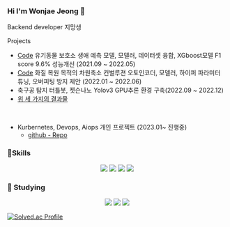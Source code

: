 ### Hi I'm Wonjae Jeong 👋
Backend developer 지망생

Projects
- [Code](https://github.com/wonjae124/Capston/blob/colab/220531_big_austin_animaldataset_classifier_dog_cat_capston_ipynb%EC%9D%98_%EC%82%AC%EB%B3%B8%EC%9D%98_%EC%82%AC%EB%B3%B8.ipynb) 유기동물 보호소 생애 예측 모델, 모델러, 데이터셋 융합, XGboost모델 F1 score 9.6% 성능개선 (2021.09 ~ 2022.05) 
- [Code](https://github.com/wonjae124/2021_Lab_project/blob/main/220524MSE_압축오토인코더.ipynb) 화질 복원 목적의 차원축소 컨벌루젼 오토인코더, 모델러, 하이퍼 파라미터 튜닝, 오버피팅 방지 제안 (2022.01 ~ 2022.06)
- 축구공 탐지 터틀봇, 젯슨나노 Yolov3 GPU추론 환경 구축(2022.09 ~ 2022.12)
- [위 세 가지의 결과물](https://www.notion.so/sodam/3d437a1fee654432b9bbc86f4b3b8891?pvs=4)
<br/>

- Kurbernetes, Devops, Aiops 개인 프로젝트 (2023.01~ 진행중)
  - [github - Repo](https://github.com/wonjae124/Devops/tree/main/Aiops)

###  :muscle:Skills
<p align ="center">
<img src="https://img.shields.io/badge/python-3776AB?style=flat-square&logo=python&logoColor=white" />
<img src="https://img.shields.io/badge/C-A8B9CC?style=flat-square&logo=C&logoColor=white" />
<img src="https://img.shields.io/badge/C++-00599C?style=flat-square&logo=C++&logoColor=white" />
<img src="https://img.shields.io/badge/MySQL-4479A1?style=flat-square&logo=MySQL&logoColor=white" />

### :seedling: Studying
<p align ="center">
<img src="https://img.shields.io/badge/Kubernetes-326CE5?style=flat-square&logo=Kubernetes&logoColor=white" />
<img src="https://img.shields.io/badge/AWS-232F3E?style=flat-square&logo=AWS&logoColor=white" />
<img src="https://img.shields.io/badge/Docker-2496ED?style=flat-square&logo=Docker&logoColor=white" />



[![Solved.ac Profile](http://mazassumnida.wtf/api/v2/generate_badge?boj=berlaemrtls)](https://solved.ac/berlaemrtls/)

  
  
<!--
배지 만드는 법 : https://eunhee-programming.tistory.com/239
-->

  
